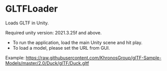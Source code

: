 # GLTFLoader
Loads GLTF in Unity.


Required unity version: 2021.3.25f and above.

- To run the application, load the main Unity scene and hit play.
- To load a model, please set the URL from GUI.

Example:
https://raw.githubusercontent.com/KhronosGroup/glTF-Sample-Models/master/2.0/Duck/glTF/Duck.gltf

